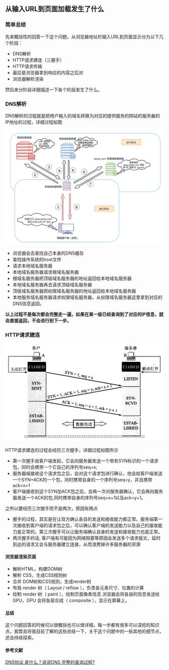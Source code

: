 ## 从输入URL到页面加载发生了什么

### 简单总结

先来概括性的回答一下这个问题，从浏览器地址栏输入URL到页面显示分为以下几个阶段：
- DNS解析
- HTTP请求建连（三握手）
- HTTP请求传输
- 最后是浏览器拿到响应的内容之后对
- 浏览器解析渲染

然后来分阶段详细描述一下各个阶段发生了什么。

### DNS解析
DNS解析的过程就是把用户输入的域名转换为对应的提供服务的网站的服务器的IP地址的过程，详细过程如图

![DNS查询过程](./../images/DNS.png)
- 浏览器会去查找自己本身的DNS缓存
- 查找操作系统的host文件
- 请求本地域名服务器
- 本地域名服务器请求根域名服务器
- 根域名服务器把顶级域名服务器的地址返回给本地域名服务器
- 本地域名服务器再去请求顶级域名服务器
- 顶级域名服务器把权限域名服务器的地址返回给本地域名服务器
- 本地服务域名服务器请求权限域名服务器，从权限域名服务器这里拿到对应的DNS信息返回。

**以上过程不是每次都会完整走一遍，如果在某一级已经查询到了对应的IP信息，就会直接返回，不会进行到下一步。**

### HTTP请求建连
![](./../images/handleshake.webp)

HTTP请求建连的过程会经历三次握手，详细过程如图所示

- 第一次握手由客户端发起，它会向服务器发送一个带有SYN标识的一个请求包，同时会携带一个它自己的序列号seq=x;
- 服务器端接收这个请求包之后，会对这个请求包进行确认，他会给客户端发送一个SYN+ACK的一个包，同时携带自身的一个序列号seq=y，并且携带ack=x+1
- 客户端接收到这个SYN加ACK包之后，会再一次对服务器确认，它会再向服务器发送一个ACK的包,同时携带自身的序列号seq=x+1以及ack=y+1。
  
之所以要经历三次握手而不是两次，原因有两点
  - 握手的过程，其实是在让双方确认各自的发送和接收能力都正常。服务端第一次接收到客户端的请求包之后，可以确认客户端的发送能力以及自己的接收能力是正常的，第三次握手可以让服务端确认自身的发送和接收能力也是正常。
  - 两次握手的话, 客户端有可能因为网络阻塞等原因会发送多个请求报文，延时到达的请求又会与服务器建立连接，从而浪费掉许多服务器的资源

#### 浏览器渲染页面
- 解析HTML，构建DOM树
- 解析 CSS，生成CSS规则树
- 合并 DOM树和CSS规则，生成render树
- 布局 render 树（ Layout / reflow ），负责各元素尺寸、位置的计算
- 绘制 render 树（ paint ），绘制页面像素信息
浏览器会将各层的信息发送给 GPU，GPU 会将各层合成（ composite ），显示在屏幕上。

#### 总结
这个问题回答的时候可以很概括也可以很详细，每一步都有很多可以深挖的知识点，我暂且将我目前了解的这些总结一下，关于这个问题中的一些其他的细节点，还会持续探索。

#### 参考文献
[DNS协议 是什么？说说DNS 完整的查询过程?](https://github.com/febobo/web-interview/issues/141)
